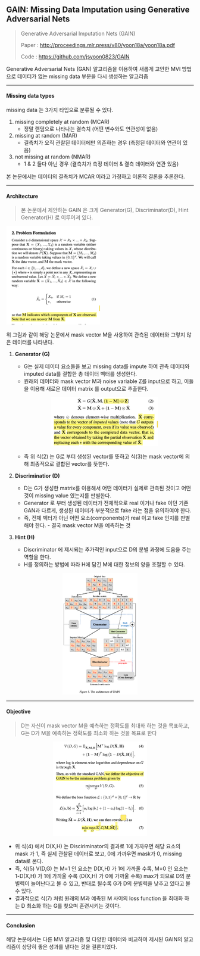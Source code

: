 ## GAIN: Missing Data Imputation using Generative Adversarial Nets

> Generative Adversarial Imputation Nets (GAIN)
>
> Paper : http://proceedings.mlr.press/v80/yoon18a/yoon18a.pdf
>
> Code : https://github.com/jsyoon0823/GAIN

Generative Adversarial Nets (GAN) 알고리즘을 이용하여 새롭게 고안한 MVI 방법으로  데이터가 없는 missing data 부분을 다시 생성하는 알고리즘

---

#### Missing data types

missing data 는 3가지 타입으로 분류될 수 있다.

1. missing completely at random (MCAR)
   * 정말 랜덤으로 나타나는 결측치 (어떤 변수와도 연관성이 없음)
2. missing at random (MAR)
   * 결측치가 오직 관찰된 데이터에만 의존하는 경우 (측정된 데이터와 연관이 있음)
3. not missing at random (NMAR)
   * 1 & 2 둘다 아닌 경우 (결측치가 측정 데이터 & 결측 데이터와 연관 있음)

본 논문에서는 데이터의 결측치가 MCAR 이라고 가정하고 이론적 결론을 추론한다.

---

#### Architecture

> 본 논문에서 제안하는 GAIN 은 크게 Generator(G), Discriminator(D), Hint Generator(H) 로 이루어져 있다.

<img src="../images/pf.png" alt="pf" style="zoom:50%;" width="50%" height="50%"/>

위 그림과 같이 해당 논문에서 mask vector M을 사용하여 관측된 데이터와 그렇지 않은 데이터를 나타낸다.

1. **Generator (G)**

   * G는 실제 데이터 요소들을 보고 missing data를 impute 하여 관측 데이터와 imputed data를 결합한 총 데이터 벡터를 생성한다.
   * 원래의 데이터와 mask vector M과 noise variable Z를 input으로 하고, 이들을 이용해 새로운 데이터 matrix 를 output으로 추출한다.

   <p align="center"><img src="../images/G.png" alt="G" style="zoom:50%;" width="60%" height="60%" /></p>

   * 즉 위 식(2) 는 G로 부터 생성된 vector를 뜻하고 식(3)는 mask vector에 의해 최종적으로 결합된 vector를 뜻한다.

2. **Discriminatior (D)**

   * D는 G가 생성한 matrix를 이용해서 어떤 데이터가 실제로 관측된 것이고 어떤 것이 missing value 였는지를 판별한다.
   * Generator 로 부터 생성된 데이터가 전체적으로 real 이거나 fake 이던 기존 GAN과 다르게, 생성된 데이터가 부분적으로 fake 라는 점을 유의하여야 한다.
   * 즉, 전체 벡터가 아닌 어떤 요소(components)가 real 이고 fake 인지를 판별해야 한다. - 결국 mask vector M을 예측하는 것

3. **Hint (H)**

   * Discriminator 에 제시되는 추가적인 input으로 D의 분별 과정에 도움을 주는 역할을 한다.
   * H를 정의하는 방법에 따라 H에 담긴 M에 대한 정보의 양을 조절할 수 있다.

<p align="center"><img src="../images/GAIN.png" alt="GAIN" style="" width="40%" height="20%" /></P>

---

#### Objective

> D는 자신이 mask vector M을 예측하는 정확도를 최대화 하는 것을 목표하고, G는 D가 M을 예측하는 정확도를 최소화 하는 것을 목표로 한다

<p align="center"><img src="../images/objective.png" alt="objective" width="50%" /></p>

* 위 식(4) 에서 D(X,H) 는 Disciriminator의 결과로 1에 가까우면 해당 요소의 mask 가 1, 즉 실제 관찰된 데이터로 보고, 0에 가까우면 mask가 0, missing data로 본다.
* 즉, 식(5) V(D,G) 는 M=1 인 요소는 D(X,H) 가 1에 가까울 수록, M=0 인 요소는 1-D(X,H) 가 1에 가까울 수록 (D(X,H) 가 0에 가까울 수록) max가 되므로 D의 분별력이 늘어난다고 볼 수 있고, 반대로 될수록 G가 D의 분별력을 낮추고 있다고 볼 수 있다.
* 결과적으로 식(7) 처럼 원래의 M과 예측된 M 사이의 loss function 을 최대화 하는 D 최소화 하는 G를 찾으며 훈련시키는 것이다.

---

#### Conclusion

해당 논문에서는 다른 MVI 알고리즘 및 다양한 데이터와 비교하여 제시된 GAIN의 알고리즘이 상당히 좋은 성과를 낸다는 것을 결론지었다.